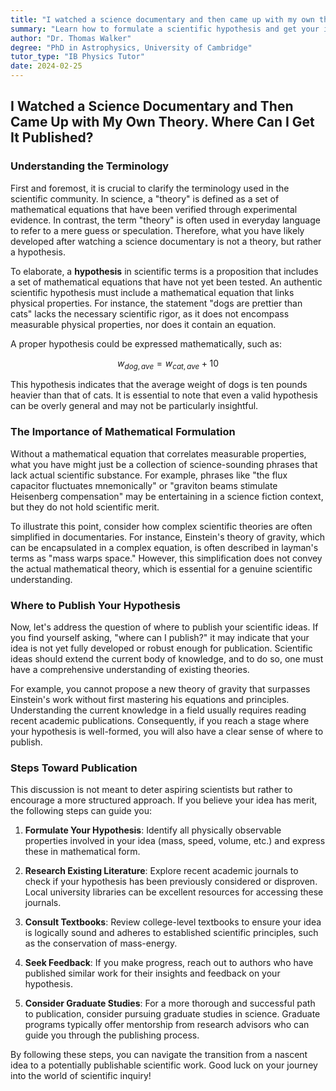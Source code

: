 ```yaml
---
title: "I watched a science documentary and then came up with my own theory. Where can I get it published?"
summary: "Learn how to formulate a scientific hypothesis and get your ideas published. Discover if your 'theory' is actually a hypothesis and how to validate it before submitting to academic journals."
author: "Dr. Thomas Walker"
degree: "PhD in Astrophysics, University of Cambridge"
tutor_type: "IB Physics Tutor"
date: 2024-02-25
---
```


## I Watched a Science Documentary and Then Came Up with My Own Theory. Where Can I Get It Published?

### Understanding the Terminology

First and foremost, it is crucial to clarify the terminology used in the scientific community. In science, a "theory" is defined as a set of mathematical equations that have been verified through experimental evidence. In contrast, the term "theory" is often used in everyday language to refer to a mere guess or speculation. Therefore, what you have likely developed after watching a science documentary is not a theory, but rather a hypothesis.

To elaborate, a **hypothesis** in scientific terms is a proposition that includes a set of mathematical equations that have not yet been tested. An authentic scientific hypothesis must include a mathematical equation that links physical properties. For instance, the statement "dogs are prettier than cats" lacks the necessary scientific rigor, as it does not encompass measurable physical properties, nor does it contain an equation. 

A proper hypothesis could be expressed mathematically, such as:

$$ w_{dog, ave} = w_{cat, ave} + 10 $$

This hypothesis indicates that the average weight of dogs is ten pounds heavier than that of cats. It is essential to note that even a valid hypothesis can be overly general and may not be particularly insightful.

### The Importance of Mathematical Formulation

Without a mathematical equation that correlates measurable properties, what you have might just be a collection of science-sounding phrases that lack actual scientific substance. For example, phrases like "the flux capacitor fluctuates mnemonically" or "graviton beams stimulate Heisenberg compensation" may be entertaining in a science fiction context, but they do not hold scientific merit.

To illustrate this point, consider how complex scientific theories are often simplified in documentaries. For instance, Einstein's theory of gravity, which can be encapsulated in a complex equation, is often described in layman's terms as "mass warps space." However, this simplification does not convey the actual mathematical theory, which is essential for a genuine scientific understanding.

### Where to Publish Your Hypothesis

Now, let's address the question of where to publish your scientific ideas. If you find yourself asking, "where can I publish?" it may indicate that your idea is not yet fully developed or robust enough for publication. Scientific ideas should extend the current body of knowledge, and to do so, one must have a comprehensive understanding of existing theories. 

For example, you cannot propose a new theory of gravity that surpasses Einstein's work without first mastering his equations and principles. Understanding the current knowledge in a field usually requires reading recent academic publications. Consequently, if you reach a stage where your hypothesis is well-formed, you will also have a clear sense of where to publish.

### Steps Toward Publication

This discussion is not meant to deter aspiring scientists but rather to encourage a more structured approach. If you believe your idea has merit, the following steps can guide you:

1. **Formulate Your Hypothesis**: Identify all physically observable properties involved in your idea (mass, speed, volume, etc.) and express these in mathematical form.

2. **Research Existing Literature**: Explore recent academic journals to check if your hypothesis has been previously considered or disproven. Local university libraries can be excellent resources for accessing these journals.

3. **Consult Textbooks**: Review college-level textbooks to ensure your idea is logically sound and adheres to established scientific principles, such as the conservation of mass-energy.

4. **Seek Feedback**: If you make progress, reach out to authors who have published similar work for their insights and feedback on your hypothesis.

5. **Consider Graduate Studies**: For a more thorough and successful path to publication, consider pursuing graduate studies in science. Graduate programs typically offer mentorship from research advisors who can guide you through the publishing process.

By following these steps, you can navigate the transition from a nascent idea to a potentially publishable scientific work. Good luck on your journey into the world of scientific inquiry!
    